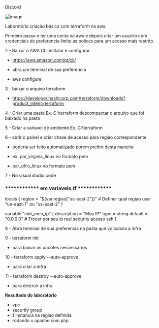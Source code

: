 Discord 

![image](https://user-images.githubusercontent.com/82802634/218651082-f8e7f959-f409-4b24-8b58-dc203791854c.png)


Laboratório criação básica com terraform na aws.

Primeiro passo e ter uma conta na aws e depois criar um usuário com credenciais de preferencia limite as polices para um acesso mais restrito.

2 - Baixar o AWS CLI instalar e configurar.

  - https://aws.amazon.com/pt/cli/
  
  - abra um terminal de sua preferencia 
  
  - aws configure
  
3 - baixar o arquivo terraform

  - https://developer.hashicorp.com/terraform/downloads?product_intent=terraform

4 - Criar uma pasta Ex. C:\terraform  descompactar o arquivo que foi baixado na pasta

5 - Criar a variavel de ambiente  Ex. C:\terraform

6 - abrir o painel e criar chave de acesso para regiao correspondente

  - poderia ser feito automatizado porem prefiro desta maneira
  
  - ex. par_virginia_linux no formato pem
  - par_ohio_linux   no formato pem


7 - No visual studio code

<h3> ************ em variaveis.tf   ************ </h3
 
locals {
  region = "${var.regiao["us-east-2"]}" # Definer qual regiao usar "us-east-1" ou "us-east-2"
}

variable "cidr_meu_ip" {
  description = "Meu IP"
  type        = string
  default     = "0.0.0.0" # Trocar por seu ip real security acesso ssh
}

8 - Abra terminal de sua preferencia na pasta que vc baixou a infra

9 - terraform init 
  - para baixar os pacotes nescessários

10 - terraform apply --auto-approve
  - para criar a infra
   
11 - terraform destroy --auto-approve
  - para destruir a infra

<b> Resultado do laboratorio </b>

 - vpc 
 - security group
 - 1 instancia na regiao definida
 - rodando o apache com php

